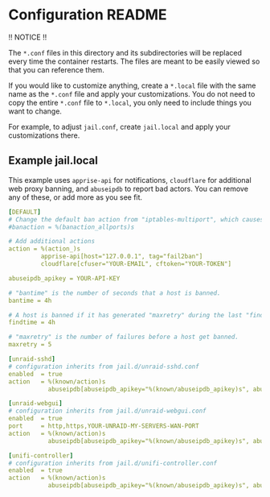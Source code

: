 # Configuration README

!! NOTICE !!

The `*.conf` files in this directory and its subdirectories will be replaced every time the container restarts. The files are meant to be easily viewed so that you can reference them.

If you would like to customize anything, create a `*.local` file with the same name as the `*.conf` file and apply your customizations. You do not need to copy the entire `*.conf` file to `*.local`, you only need to include things you want to change.

For example, to adjust `jail.conf`, create `jail.local` and apply your customizations there.

## Example jail.local

This example uses `apprise-api` for notifications, `cloudflare` for additional web proxy banning, and `abuseipdb` to report bad actors. You can remove any of these, or add more as you see fit.

```yaml
[DEFAULT]
# Change the default ban action from "iptables-multiport", which causes issues on some platforms, to "iptables-allports".
#banaction = %(banaction_allports)s

# Add additional actions
action = %(action_)s
         apprise-api[host="127.0.0.1", tag="fail2ban"]
         cloudflare[cfuser="YOUR-EMAIL", cftoken="YOUR-TOKEN"]

abuseipdb_apikey = YOUR-API-KEY

# "bantime" is the number of seconds that a host is banned.
bantime = 4h

# A host is banned if it has generated "maxretry" during the last "findtime" seconds.
findtime = 4h

# "maxretry" is the number of failures before a host get banned.
maxretry = 5

[unraid-sshd]
# configuration inherits from jail.d/unraid-sshd.conf
enabled  = true
action   = %(known/action)s
           abuseipdb[abuseipdb_apikey="%(known/abuseipdb_apikey)s", abuseipdb_category="18,22"]

[unraid-webgui]
# configuration inherits from jail.d/unraid-webgui.conf
enabled  = true
port     = http,https,YOUR-UNRAID-MY-SERVERS-WAN-PORT
action   = %(known/action)s
           abuseipdb[abuseipdb_apikey="%(known/abuseipdb_apikey)s", abuseipdb_category="18,21"]

[unifi-controller]
# configuration inherits from jail.d/unifi-controller.conf
enabled  = true
action   = %(known/action)s
           abuseipdb[abuseipdb_apikey="%(known/abuseipdb_apikey)s", abuseipdb_category="18,21"]
```
